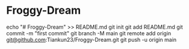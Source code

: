 # Froggy-Dream
echo "# Froggy-Dream" >> README.md
git init
git add README.md
git commit -m "first commit"
git branch -M main
git remote add origin git@github.com:Tiankun23/Froggy-Dream.git
git push -u origin main
